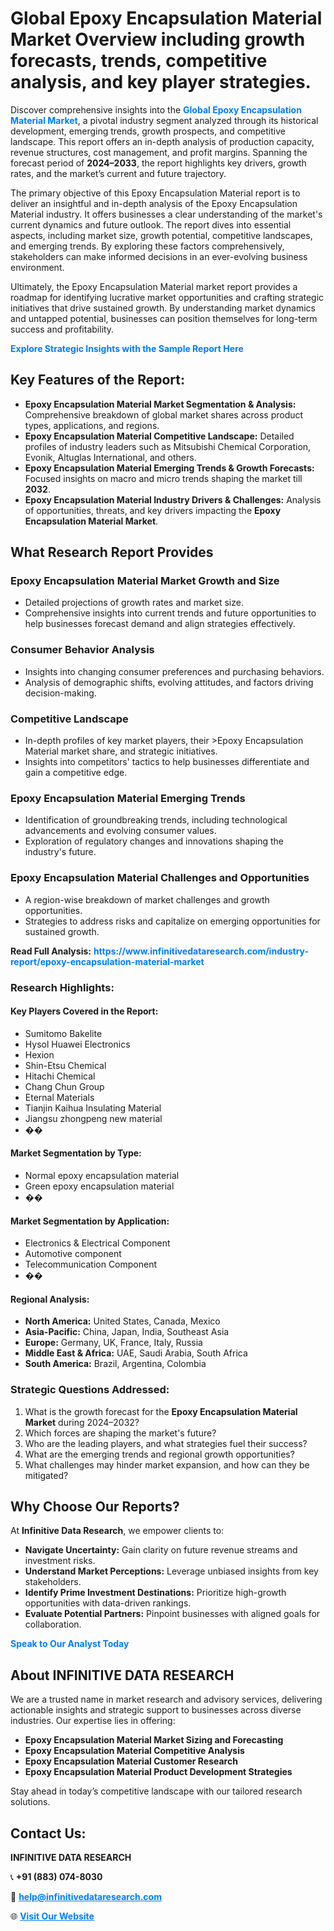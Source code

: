<h1>Global Epoxy Encapsulation Material Market Overview including growth forecasts, trends, competitive analysis, and key player strategies.</h1>
<p>
Discover comprehensive insights into the 
<a href="https://www.infinitivedataresearch.com/industry-report/epoxy-encapsulation-material-market" rel="dofollow" style="color: #007BFF; text-decoration: none;"><strong>Global Epoxy Encapsulation Material Market</strong></a>, a pivotal industry segment analyzed through its historical development, emerging trends, growth prospects, and competitive landscape. This report offers an in-depth analysis of production capacity, revenue structures, cost management, and profit margins. Spanning the forecast period of <strong>2024–2033</strong>, the report highlights key drivers, growth rates, and the market’s current and future trajectory.
</p>
<p>
The primary objective of this Epoxy Encapsulation Material report is to deliver an insightful and in-depth analysis of the Epoxy Encapsulation Material industry. It offers businesses a clear understanding of the market's current dynamics and future outlook. The report dives into essential aspects, including market size, growth potential, competitive landscapes, and emerging trends. By exploring these factors comprehensively, stakeholders can make informed decisions in an ever-evolving business environment.
</p>
<p>
Ultimately, the Epoxy Encapsulation Material market report provides a roadmap for identifying lucrative market opportunities and crafting strategic initiatives that drive sustained growth. By understanding market dynamics and untapped potential, businesses can position themselves for long-term success and profitability.
</p>
<p>
<a href="https://www.infinitivedataresearch.com/request-sample/reportId=108995" style="color: #007BFF; text-decoration: none;"><strong>Explore Strategic Insights with the Sample Report Here</strong></a>
</p>

<h2>Key Features of the Report:</h2>
<ul>
<li><strong>Epoxy Encapsulation Material Market Segmentation & Analysis:</strong> Comprehensive breakdown of global market shares across product types, applications, and regions.</li>
<li><strong>Epoxy Encapsulation Material Competitive Landscape:</strong> Detailed profiles of industry leaders such as Mitsubishi Chemical Corporation, Evonik, Altuglas International, and others.</li>
<li><strong>Epoxy Encapsulation Material Emerging Trends & Growth Forecasts:</strong> Focused insights on macro and micro trends shaping the market till <strong>2032</strong>.</li>
<li><strong>Epoxy Encapsulation Material Industry Drivers & Challenges:</strong> Analysis of opportunities, threats, and key drivers impacting the <strong>Epoxy Encapsulation Material Market</strong>.</li>
</ul>

<h2>What Research Report Provides</h2>
<h3>Epoxy Encapsulation Material Market Growth and Size</h3>
<ul>
<li>Detailed projections of growth rates and market size.</li>
<li>Comprehensive insights into current trends and future opportunities to help businesses forecast demand and align strategies effectively.</li>
</ul>

<h3>Consumer Behavior Analysis</h3>
<ul>
<li>Insights into changing consumer preferences and purchasing behaviors.</li>
<li>Analysis of demographic shifts, evolving attitudes, and factors driving decision-making.</li>
</ul>

<h3>Competitive Landscape</h3>
<ul>
<li>In-depth profiles of key market players, their >Epoxy Encapsulation Material market share, and strategic initiatives.</li>
<li>Insights into competitors' tactics to help businesses differentiate and gain a competitive edge.</li>
</ul>

<h3>Epoxy Encapsulation Material Emerging Trends</h3>
<ul>
<li>Identification of groundbreaking trends, including technological advancements and evolving consumer values.</li>
<li>Exploration of regulatory changes and innovations shaping the industry's future.</li>
</ul>

<h3>Epoxy Encapsulation Material Challenges and Opportunities</h3>
<ul>
<li>A region-wise breakdown of market challenges and growth opportunities.</li>
<li>Strategies to address risks and capitalize on emerging opportunities for sustained growth.</li>
</ul>
<p><strong>Read Full Analysis:</strong> <a href="https://www.infinitivedataresearch.com/industry-report/epoxy-encapsulation-material-market" rel="dofollow" style="color: #007BFF; text-decoration: none;"><strong>https://www.infinitivedataresearch.com/industry-report/epoxy-encapsulation-material-market</strong></a></p>
<h3>Research Highlights:</h3>
<h4>Key Players Covered in the Report:</h4>
<ul><li>Sumitomo Bakelite</li><li>Hysol Huawei Electronics</li><li>Hexion</li><li>Shin-Etsu Chemical</li><li>Hitachi Chemical</li><li>Chang Chun Group</li><li>Eternal Materials</li><li>Tianjin Kaihua Insulating Material</li><li>Jiangsu zhongpeng new material</li><li>��</li></ul>
<h4>Market Segmentation by Type:</h4>
<ul><li>Normal epoxy encapsulation material</li><li>Green epoxy encapsulation material</li><li>��</li></ul>
<h4>Market Segmentation by Application:</h4>
<ul><li>Electronics &amp; Electrical Component</li><li>Automotive component</li><li>Telecommunication Component</li><li>��</li></ul>

<h4>Regional Analysis:</h4>
<ul>
<li><strong>North America:</strong> United States, Canada, Mexico</li>
<li><strong>Asia-Pacific:</strong> China, Japan, India, Southeast Asia</li>
<li><strong>Europe:</strong> Germany, UK, France, Italy, Russia</li>
<li><strong>Middle East & Africa:</strong> UAE, Saudi Arabia, South Africa</li>
<li><strong>South America:</strong> Brazil, Argentina, Colombia</li>
</ul>

<h3>Strategic Questions Addressed:</h3>
<ol>
<li>What is the growth forecast for the <strong>Epoxy Encapsulation Material Market</strong> during 2024–2032?</li>
<li>Which forces are shaping the market's future?</li>
<li>Who are the leading players, and what strategies fuel their success?</li>
<li>What are the emerging trends and regional growth opportunities?</li>
<li>What challenges may hinder market expansion, and how can they be mitigated?</li>
</ol>

<h2>Why Choose Our Reports?</h2>
<p>At <strong>Infinitive Data Research</strong>, we empower clients to:</p>
<ul>
<li><strong>Navigate Uncertainty:</strong> Gain clarity on future revenue streams and investment risks.</li>
<li><strong>Understand Market Perceptions:</strong> Leverage unbiased insights from key stakeholders.</li>
<li><strong>Identify Prime Investment Destinations:</strong> Prioritize high-growth opportunities with data-driven rankings.</li>
<li><strong>Evaluate Potential Partners:</strong> Pinpoint businesses with aligned goals for collaboration.</li>
</ul>
<p><a href="https://www.infinitivedataresearch.com/industry-report/epoxy-encapsulation-material-market" rel="dofollow" style="color: #007BFF; text-decoration: none;"><strong>Speak to Our Analyst Today</strong></a></p>

<h2>About INFINITIVE DATA RESEARCH</h2>
<p>We are a trusted name in market research and advisory services, delivering actionable insights and strategic support to businesses across diverse industries. Our expertise lies in offering:</p>
<ul>
<li><strong>Epoxy Encapsulation Material Market Sizing and Forecasting</strong></li>
<li><strong>Epoxy Encapsulation Material Competitive Analysis</strong></li>
<li><strong>Epoxy Encapsulation Material Customer Research</strong></li>
<li><strong>Epoxy Encapsulation Material Product Development Strategies</strong></li>
</ul>
<p>Stay ahead in today’s competitive landscape with our tailored research solutions.</p>

<h2>Contact Us:</h2>
<p><strong>INFINITIVE DATA RESEARCH</strong></p>
<p>📞 <strong>+91 (883) 074-8030</strong></p>
<p>📧 <strong><a href="mailto:help@infinitivedataresearch.com" style="color: #007BFF;">help@infinitivedataresearch.com</a></strong></p>
<p>🌐 <strong><a href="https://www.infinitivedataresearch.com" rel="dofollow" style="color: #007BFF;">Visit Our Website</a></strong></p>